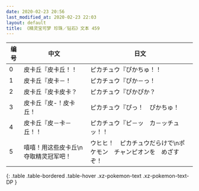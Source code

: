 ```yaml
---
date: 2020-02-23 20:56
last_modified_at: 2020-02-23 22:03
layout: default
title: 《精灵宝可梦 珍珠／钻石》文本 459
---
```

| 编号 | 中文 | 日文 |
| ---- | ---- | ---- |
| 0 | 皮卡丘『皮卡丘！！ | ピカチュウ『ぴかちゅ！！ |
| 1 | 皮卡丘『皮卡－！ | ピカチュウ『ぴか－っ！ |
| 2 | 皮卡丘『皮卡皮卡？ | ピカチュウ『ぴかぴか？ |
| 3 | 皮卡丘『皮-！皮卡丘！ | ピカチュウ『ぴっ！　ぴかちゅ！ |
| 4 | 皮卡丘『皮－卡－丘！！ | ピカチュウ『ピ－ッ　カ－ッチュッ！！ |
| 5 | 嘻嘻！用这些皮卡丘\n夺取精灵冠军吧！ | ウヒヒ！　ピカチュウだらけで\nポケモン　チャンピオンを　めざすぞ！ |
{: .table .table-bordered .table-hover .xz-pokemon-text .xz-pokemon-text-DP }